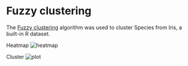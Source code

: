 # Fuzzy clustering

The [Fuzzy clustering](https://en.wikipedia.org/wiki/Fuzzy_clustering#Fuzzy_C-means_clustering) algorithm was used to cluster Species from Iris, a built-in R dataset.

Heatmap
![heatmap](https://user-images.githubusercontent.com/74436565/132057831-640c11df-94e6-4e45-bb85-00157a5b1c87.png)

Cluster
![plot](https://user-images.githubusercontent.com/74436565/132057857-b4763f6a-b812-47a4-9694-c4bd818b6430.png)

